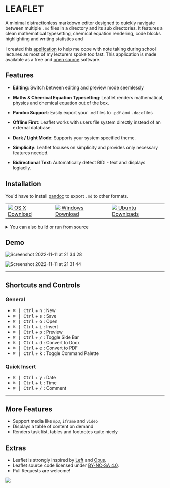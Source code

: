 # LEAFLET
A minimal distractionless markdown editor designed to quickly navigate between multiple `.md` files in a directory and its sub directories. It features a clean mathematical typesetting, chemical equation rendering, code blocks highlighting and writing statistics and


I created this <a href="http://github.com/ahmedsaheed/Leaflet" target="_blank" rel="noreferrer" class="external">application</a> to help me cope with note taking during school lectures as most of my lecturers spoke too fast. This application is made available as a free and <a href="https://github.com/ahmedsaheed/Leaflet" target="_blank" rel="noreferrer" class="external ">open source</a> software.

## Features

- **Editing**: Switch between editing and preview mode seemlessly

- **Maths & Chemical Equation Typesetting**: Leaflet renders mathematical, physics and chemical equation out of the box.

- **Pandoc Support**: Easily export your `.md` files to `.pdf` and `.docx` files

- **Offline First**: Leaflet works with users file system directly instead of an external database.

- **Dark / Light Mode**: Supports your system specified theme.

- **Simplicity**: Leaflet focuses on simplicity and provides only necessary features needed.

- **Bidirectional Text**: Automatically detect BIDI - text and displays logiaclly.
## Installation

You'd have to install [pandoc](https://github.com/jgm/pandoc/blob/master/INSTALL.md) to export `.md` to other formats.

<div align="center">
     <table>
    <tbody>
      <tr>
        <td>
          <a href="https://github.com/ahmedsaheed/Leaflet/releases/download/v0.0.3/Leaflet-0.0.3.dmg">
          <img src="https://api.iconify.design/simple-icons:apple.svg?color=%23888888"/>
          OS X Download</a>
        </td>
        <td>
          <a href="https://github.com/ahmedsaheed/Leaflet/releases/download/v0.0.3/Leaflet-Setup-0.0.3.exe">
          <img src="https://api.iconify.design/icomoon-free:windows.svg?color=%23888888"/>
          Windows Download</a>
        </td>
        <td>
          <a href="https://github.com/ahmedsaheed/Leaflet/releases/download/v0.0.3/leaflet_0.0.3_amd64.deb">
          <img src="https://api.iconify.design/codicon:terminal-ubuntu.svg?color=%23888888"/>
          Ubuntu Downloads</a>
        </td>
      </tr>
    </tbody>
  </table>
  
</div>

  
<details>
<summary> You can also build or run from source  </summary>

```bash
$ git clone https://github.com/ahmedsaheed/Leaflet.git && cd Leaflet
$ yarn install
$ yarn dev
```

Or Build 

```bash
$ git clone https://github.com/ahmedsaheed/Leaflet.git && cd Leaflet
$ yarn install
$ yarn build
```

</details>


## Demo
![Screenshot 2022-11-11 at 21 34 28](https://user-images.githubusercontent.com/87912847/201434097-5be8c011-6bd5-4849-acc7-a316d0ca1e6e.png)

![Screenshot 2022-11-11 at 21 31 44](https://user-images.githubusercontent.com/87912847/201433804-36f71c73-21b0-4b8d-9ba0-4131431e0b8f.png)





---
## Shortcuts and Controls

### General
- <kbd>⌘ | Ctrl</kbd> + <kbd>n</kbd> : New
- <kbd>⌘ | Ctrl</kbd> + <kbd>s</kbd> : Save
- <kbd>⌘ | Ctrl</kbd> + <kbd>o</kbd> : Open
- <kbd>⌘ | Ctrl</kbd> + <kbd>i</kbd> : Insert
- <kbd>⌘ | Ctrl</kbd> + <kbd>p</kbd> : Preview
- <kbd>⌘ | Ctrl</kbd> + <kbd>/</kbd> : Toggle Side Bar
- <kbd>⌘ | Ctrl</kbd> + <kbd>d</kbd> : Convert to Docx
- <kbd>⌘ | Ctrl</kbd> + <kbd>e</kbd> : Convert to PDF
- <kbd>⌘ | Ctrl</kbd> + <kbd>k</kbd> : Toggle Command Palette




### Quick Insert
- <kbd>⌘ | Ctrl</kbd> + <kbd>y</kbd> : Date
- <kbd>⌘ | Ctrl</kbd> + <kbd>t</kbd> : Time
- <kbd>⌘ | Ctrl</kbd> + <kbd>/</kbd> : Comment

---
## More Features

- Support media like `mp3`, `iframe` and `video` 
- Displays a table of content on demand
- Renders task list, tables and footnotes  quite nicely 

## Extras
- Leaflet is strongly inspired by [Left](https://github.com/hundredrabbits/left) and [Opus](https://github.com/pacocoursey/Opus).
- Leaflet source code  licensed under [BY-NC-SA 4.0](https://creativecommons.org/licenses/by-nc-sa/4.0/).
- Pull Requests are welcome!

![](https://api.codiga.io/project/34974/status/svg)
